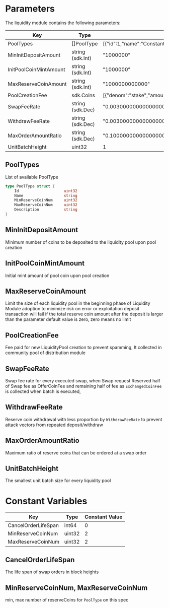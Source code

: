 <!-- order: 8 -->

 # Parameters

The liquidity module contains the following parameters:

Key                    | Type             | Example
---------------------- | ---------------- | -------------------------------------------------------------------------------------------------------------------
PoolTypes              | []PoolType       | [{"id":1,"name":"ConstantProductLiquidityPool","min_reserve_coin_num":2,"max_reserve_coin_num":2,"description":""}]
MinInitDepositAmount   | string (sdk.Int) | "1000000"
InitPoolCoinMintAmount | string (sdk.Int) | "1000000"
MaxReserveCoinAmount   | string (sdk.Int) | "1000000000000"
PoolCreationFee        | sdk.Coins        | [{"denom":"stake","amount":"100000000"}]
SwapFeeRate            | string (sdk.Dec) | "0.003000000000000000"
WithdrawFeeRate        | string (sdk.Dec) | "0.003000000000000000"
MaxOrderAmountRatio    | string (sdk.Dec) | "0.100000000000000000"
UnitBatchHeight        | uint32           | 1

## PoolTypes

List of available PoolType

```go
type PoolType struct {
    Id                    uint32
    Name                  string
    MinReserveCoinNum     uint32
    MaxReserveCoinNum     uint32
    Description           string
}
```

## MinInitDepositAmount

Minimum number of coins to be deposited to the liquidity pool upon pool creation

## InitPoolCoinMintAmount

Initial mint amount of pool coin upon pool creation

## MaxReserveCoinAmount

Limit the size of each liquidity pool in the beginning phase of Liquidity Module adoption to minimize risk on error or exploitation deposit transaction will fail if the total reserve coin amount after the deposit is larger than the parameter default value is zero, zero means no limit

## PoolCreationFee

Fee paid for new LiquidityPool creation to prevent spamming, It collected in community pool of distribution module

## SwapFeeRate

Swap fee rate for every executed swap, when Swap request Reserved half of Swap fee as OfferCoinFee and remaining half of fee as `ExchangedCoinFee` is collected when batch is executed,

## WithdrawFeeRate

Reserve coin withdrawal with less proportion by `WithdrawFeeRate` to prevent attack vectors from repeated deposit/withdraw

## MaxOrderAmountRatio

Maximum ratio of reserve coins that can be ordered at a swap order

## UnitBatchHeight

The smallest unit batch size for every liquidity pool

# Constant Variables

Key                 | Type   | Constant Value
------------------- | ------ | --------------
CancelOrderLifeSpan | int64  | 0
MinReserveCoinNum   | uint32 | 2
MaxReserveCoinNum   | uint32 | 2

## CancelOrderLifeSpan

The life span of swap orders in block heights

## MinReserveCoinNum, MaxReserveCoinNum

min, max number of reserveCoins for `PoolType` on this spec
